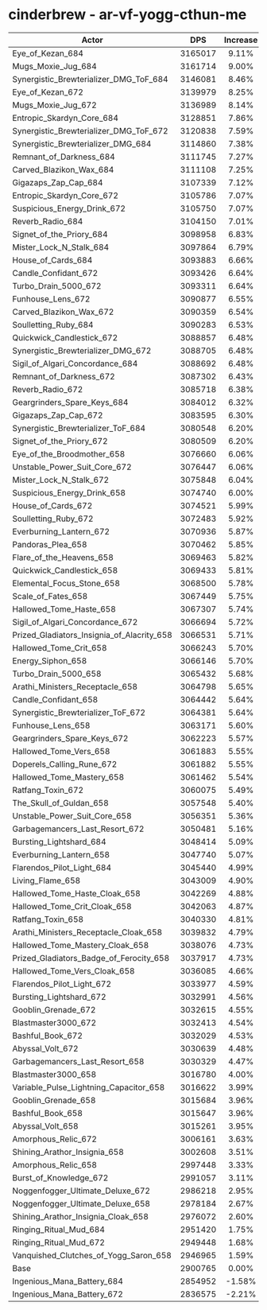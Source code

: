 # cinderbrew - ar-vf-yogg-cthun-me
| Actor | DPS | Increase |
|---|:---:|:---:|
|Eye_of_Kezan_684|3165017|9.11%|
|Mugs_Moxie_Jug_684|3161714|9.00%|
|Synergistic_Brewterializer_DMG_ToF_684|3146081|8.46%|
|Eye_of_Kezan_672|3139979|8.25%|
|Mugs_Moxie_Jug_672|3136989|8.14%|
|Entropic_Skardyn_Core_684|3128851|7.86%|
|Synergistic_Brewterializer_DMG_ToF_672|3120838|7.59%|
|Synergistic_Brewterializer_DMG_684|3114860|7.38%|
|Remnant_of_Darkness_684|3111745|7.27%|
|Carved_Blazikon_Wax_684|3111108|7.25%|
|Gigazaps_Zap_Cap_684|3107339|7.12%|
|Entropic_Skardyn_Core_672|3105786|7.07%|
|Suspicious_Energy_Drink_672|3105750|7.07%|
|Reverb_Radio_684|3104150|7.01%|
|Signet_of_the_Priory_684|3098958|6.83%|
|Mister_Lock_N_Stalk_684|3097864|6.79%|
|House_of_Cards_684|3093883|6.66%|
|Candle_Confidant_672|3093426|6.64%|
|Turbo_Drain_5000_672|3093311|6.64%|
|Funhouse_Lens_672|3090877|6.55%|
|Carved_Blazikon_Wax_672|3090359|6.54%|
|Soulletting_Ruby_684|3090283|6.53%|
|Quickwick_Candlestick_672|3088857|6.48%|
|Synergistic_Brewterializer_DMG_672|3088705|6.48%|
|Sigil_of_Algari_Concordance_684|3088692|6.48%|
|Remnant_of_Darkness_672|3087302|6.43%|
|Reverb_Radio_672|3085718|6.38%|
|Geargrinders_Spare_Keys_684|3084012|6.32%|
|Gigazaps_Zap_Cap_672|3083595|6.30%|
|Synergistic_Brewterializer_ToF_684|3080548|6.20%|
|Signet_of_the_Priory_672|3080509|6.20%|
|Eye_of_the_Broodmother_658|3076660|6.06%|
|Unstable_Power_Suit_Core_672|3076447|6.06%|
|Mister_Lock_N_Stalk_672|3075848|6.04%|
|Suspicious_Energy_Drink_658|3074740|6.00%|
|House_of_Cards_672|3074521|5.99%|
|Soulletting_Ruby_672|3072483|5.92%|
|Everburning_Lantern_672|3070936|5.87%|
|Pandoras_Plea_658|3070462|5.85%|
|Flare_of_the_Heavens_658|3069463|5.82%|
|Quickwick_Candlestick_658|3069433|5.81%|
|Elemental_Focus_Stone_658|3068500|5.78%|
|Scale_of_Fates_658|3067449|5.75%|
|Hallowed_Tome_Haste_658|3067307|5.74%|
|Sigil_of_Algari_Concordance_672|3066694|5.72%|
|Prized_Gladiators_Insignia_of_Alacrity_658|3066531|5.71%|
|Hallowed_Tome_Crit_658|3066243|5.70%|
|Energy_Siphon_658|3066146|5.70%|
|Turbo_Drain_5000_658|3065432|5.68%|
|Arathi_Ministers_Receptacle_658|3064798|5.65%|
|Candle_Confidant_658|3064442|5.64%|
|Synergistic_Brewterializer_ToF_672|3064381|5.64%|
|Funhouse_Lens_658|3063171|5.60%|
|Geargrinders_Spare_Keys_672|3062223|5.57%|
|Hallowed_Tome_Vers_658|3061883|5.55%|
|Doperels_Calling_Rune_672|3061882|5.55%|
|Hallowed_Tome_Mastery_658|3061462|5.54%|
|Ratfang_Toxin_672|3060075|5.49%|
|The_Skull_of_Guldan_658|3057548|5.40%|
|Unstable_Power_Suit_Core_658|3056351|5.36%|
|Garbagemancers_Last_Resort_672|3050481|5.16%|
|Bursting_Lightshard_684|3048414|5.09%|
|Everburning_Lantern_658|3047740|5.07%|
|Flarendos_Pilot_Light_684|3045440|4.99%|
|Living_Flame_658|3043009|4.90%|
|Hallowed_Tome_Haste_Cloak_658|3042269|4.88%|
|Hallowed_Tome_Crit_Cloak_658|3042063|4.87%|
|Ratfang_Toxin_658|3040330|4.81%|
|Arathi_Ministers_Receptacle_Cloak_658|3039832|4.79%|
|Hallowed_Tome_Mastery_Cloak_658|3038076|4.73%|
|Prized_Gladiators_Badge_of_Ferocity_658|3037917|4.73%|
|Hallowed_Tome_Vers_Cloak_658|3036085|4.66%|
|Flarendos_Pilot_Light_672|3033977|4.59%|
|Bursting_Lightshard_672|3032991|4.56%|
|Gooblin_Grenade_672|3032615|4.55%|
|Blastmaster3000_672|3032413|4.54%|
|Bashful_Book_672|3032029|4.53%|
|Abyssal_Volt_672|3030639|4.48%|
|Garbagemancers_Last_Resort_658|3030329|4.47%|
|Blastmaster3000_658|3016780|4.00%|
|Variable_Pulse_Lightning_Capacitor_658|3016622|3.99%|
|Gooblin_Grenade_658|3015684|3.96%|
|Bashful_Book_658|3015647|3.96%|
|Abyssal_Volt_658|3015261|3.95%|
|Amorphous_Relic_672|3006161|3.63%|
|Shining_Arathor_Insignia_658|3002608|3.51%|
|Amorphous_Relic_658|2997448|3.33%|
|Burst_of_Knowledge_672|2991057|3.11%|
|Noggenfogger_Ultimate_Deluxe_672|2986218|2.95%|
|Noggenfogger_Ultimate_Deluxe_658|2978184|2.67%|
|Shining_Arathor_Insignia_Cloak_658|2976072|2.60%|
|Ringing_Ritual_Mud_684|2951420|1.75%|
|Ringing_Ritual_Mud_672|2949448|1.68%|
|Vanquished_Clutches_of_Yogg_Saron_658|2946965|1.59%|
|Base|2900765|0.00%|
|Ingenious_Mana_Battery_684|2854952|-1.58%|
|Ingenious_Mana_Battery_672|2836575|-2.21%|
